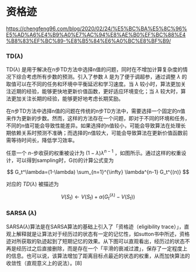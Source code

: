 

<!--
 * @version:
 * @Author:  StevenJokess（蔡舒起） https://github.com/StevenJokess
 * @Date: 2023-03-17 05:15:29
 * @LastEditors:  StevenJokess（蔡舒起） https://github.com/StevenJokess
 * @LastEditTime: 2023-04-10 00:24:49
 * @Description:
 * @Help me: 如有帮助，请赞助，失业3年了。![支付宝收款码](https://github.com/StevenJokess/d2rl/blob/master/img/%E6%94%B6.jpg)
 * @TODO::
 * @Reference:
-->
# 资格迹

https://chengfeng96.com/blog/2020/02/24/%E5%BC%BA%E5%8C%96%E5%AD%A6%E4%B9%A0%E7%AC%94%E8%AE%B0%EF%BC%88%E4%B8%83%EF%BC%89-%E8%B5%84%E6%A0%BC%E8%BF%B9/

### TD($\lambda$)

TD($\lambda$) 是用于解决在n步TD方法中选择n值的问题，同时在不增加计算复杂度的情况下综合考虑所有步数的预测。引入了参数 $\lambda$ 是为了便于调超参，通过调整 $\lambda$ 的取值可以在不同的任务和环境中平衡延迟和学习速度。当  $\lambda$ 较小时，算法更加关注近期的经验，能够更快地更新价值函数，更好适应环境变化；当 $\lambda$ 较大时，算法更加关注长期的经验，能够更好地考虑长期奖励。

在n步TD方法中选择n值的问题在传统的n步TD方法中，需要选择一个固定的n值来作为更新的步数。然而，这样的方法存在一个问题，即对于不同的环境和任务，不同的n值可能会导致性能差异。如果选择的n值较小，可能会导致算法在处理长期依赖关系时预测不准确；而选择的n值较大，可能会导致算法在更新价值函数前需等待时间长，降低学习效率。

任意一个 $n$-步收获的权重被设计为 $(1-\lambda) \lambda^{n-1}$ ，如图所示。通过这样的权重设计，可以得到sampling时，G(t)的计算公式变为

$$
G_t^\lambda=(1-\lambda) \sum_{n=1}^{\infty} \lambda^{n-1} G_t^{(n)}
$$

对应的 $T D(\lambda)$ 被描述为

$$
V\left(S_t\right) \leftarrow V\left(S_t\right)+\alpha\left(G_t^{(\lambda)}-V\left(S_t\right)\right)
$$


### SARSA ($\lambda$)

SARSA($\lambda$)算法是在SARSA算法的基础上引入了「资格迹（eligibility trace）」，直观上解释就是让算法对于经历过的状态有一定的记忆性，如sutton书中所述，资格迹对所获取的轨迹起到了短期记忆的效果。从下图可以直观看出，经历过的状态不再是经历过之后直接删除，而是存在一个「平滑的衰减过渡」，保存了一定程度上的信息。也可以说，该算法增加了距离目标点最近的状态的权重，从而加快算法的收敛性（直观意义上的说法）。[8]

[2]: https://yuancl.github.io/2019/01/28/rl/%E4%B8%8D%E5%9F%BA%E4%BA%8E%E6%A8%A1%E5%9E%8B%E7%9A%84%E9%A2%84%E6%B5%8B/
